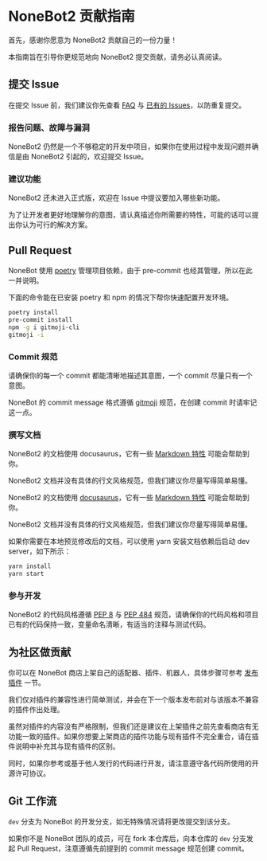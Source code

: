 # NoneBot2 贡献指南

首先，感谢你愿意为 NoneBot2 贡献自己的一份力量！

本指南旨在引导你更规范地向 NoneBot2 提交贡献，请务必认真阅读。

## 提交 Issue

在提交 Issue 前，我们建议你先查看 [FAQ](https://github.com/nonebot/discussions/discussions/13) 与 [已有的 Issues](https://github.com/nonebot/nonebot2/issues)，以防重复提交。

### 报告问题、故障与漏洞

NoneBot2 仍然是一个不够稳定的开发中项目，如果你在使用过程中发现问题并确信是由 NoneBot2 引起的，欢迎提交 Issue。

### 建议功能

NoneBot2 还未进入正式版，欢迎在 Issue 中提议要加入哪些新功能。

为了让开发者更好地理解你的意图，请认真描述你所需要的特性，可能的话可以提出你认为可行的解决方案。

## Pull Request

NoneBot 使用 [poetry](https://python-poetry.org/) 管理项目依赖，由于 pre-commit 也经其管理，所以在此一并说明。

下面的命令能在已安装 poetry 和 npm 的情况下帮你快速配置开发环境。

```sh
poetry install
pre-commit install
npm -g i gitmoji-cli
gitmoji -i
```

### Commit 规范

请确保你的每一个 commit 都能清晰地描述其意图，一个 commit 尽量只有一个意图。

NoneBot 的 commit message 格式遵循 [gitmoji](https://gitmoji.dev/) 规范，在创建 commit 时请牢记这一点。

### 撰写文档

NoneBot2 的文档使用 docusaurus，它有一些 [Markdown 特性](https://docusaurus.io/zh-CN/docs/markdown-features) 可能会帮助到你。

NoneBot2 文档并没有具体的行文风格规范，但我们建议你尽量写得简单易懂。

NoneBot2 的文档使用 [docusaurus](https://docusaurus.io/)，它有一些 [Markdown 特性](https://docusaurus.io/zh-CN/docs/markdown-features) 可能会帮助到你。

NoneBot2 文档并没有具体的行文风格规范，但我们建议你尽量写得简单易懂。

如果你需要在本地预览修改后的文档，可以使用 yarn 安装文档依赖后启动 dev server，如下所示：

```sh
yarn install
yarn start
```

### 参与开发

NoneBot2 的代码风格遵循 [PEP 8](https://www.python.org/dev/peps/pep-0008/) 与 [PEP 484](https://www.python.org/dev/peps/pep-0484/) 规范，请确保你的代码风格和项目已有的代码保持一致，变量命名清晰，有适当的注释与测试代码。

## 为社区做贡献

你可以在 NoneBot 商店上架自己的适配器、插件、机器人，具体步骤可参考 [发布插件](https://v2.nonebot.dev/docs/advanced/publish-plugin) 一节。

我们仅对插件的兼容性进行简单测试，并会在下一个版本发布前对与该版本不兼容的插件作出处理。

虽然对插件的内容没有严格限制，但我们还是建议在上架插件之前先查看商店有无功能一致的插件。如果你想要上架商店的插件功能与现有插件不完全重合，请在插件说明中补充其与现有插件的区别。

同时，如果你参考或基于他人发行的代码进行开发，请注意遵守各代码所使用的开源许可协议。

## Git 工作流

`dev` 分支为 NoneBot 的开发分支，如无特殊情况请将更改提交到该分支。

如果你不是 NoneBot 团队的成员，可在 fork 本仓库后，向本仓库的 `dev` 分支发起 Pull Request，注意遵循先前提到的 commit message 规范创建 commit。
